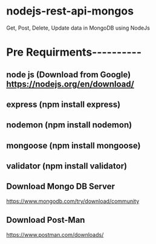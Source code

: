 # nodejs-rest-api-mongos
Get, Post, Delete, Update data in MongoDB using NodeJs


# Pre Requirments----------
## node js (Download from Google)  https://nodejs.org/en/download/

## express (npm install express)
## nodemon (npm install nodemon)
## mongoose (npm install mongoose)
## validator (npm install validator)

## Download Mongo DB Server
https://www.mongodb.com/try/download/community

## Download Post-Man
https://www.postman.com/downloads/
